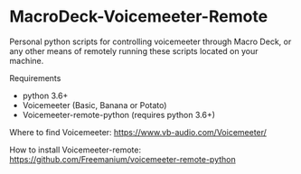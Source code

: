 # MacroDeck-Voicemeeter-Remote
Personal python scripts for controlling voicemeeter through Macro Deck, or any other means of remotely running these scripts located on your machine.

Requirements 
- python 3.6+
- Voicemeeter (Basic, Banana or Potato)
- Voicemeeter-remote-python (requires python 3.6+)

Where to find Voicemeeter: https://www.vb-audio.com/Voicemeeter/

How to install Voicemeeter-remote: https://github.com/Freemanium/voicemeeter-remote-python

